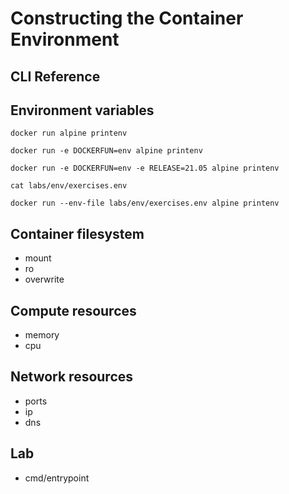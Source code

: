 # Constructing the Container Environment

## CLI Reference

## Environment variables

```
docker run alpine printenv
```

```
docker run -e DOCKERFUN=env alpine printenv

docker run -e DOCKERFUN=env -e RELEASE=21.05 alpine printenv
```

```
cat labs/env/exercises.env

docker run --env-file labs/env/exercises.env alpine printenv
```

## Container filesystem

- mount
- ro
- overwrite

## Compute resources

- memory
- cpu

## Network resources

- ports
- ip
- dns

## Lab

- cmd/entrypoint